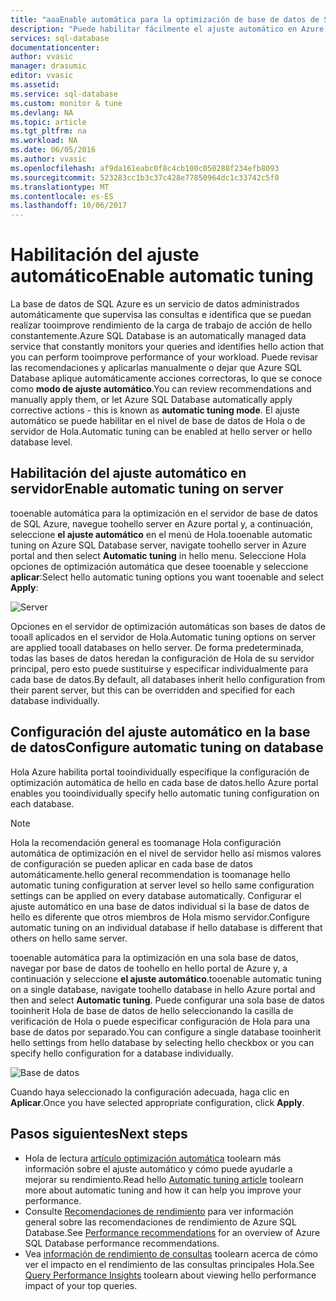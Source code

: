 ```yaml
---
title: "aaaEnable automática para la optimización de base de datos de SQL de Azure | Documentos de Microsoft"
description: "Puede habilitar fácilmente el ajuste automático en Azure SQL Database."
services: sql-database
documentationcenter: 
author: vvasic
manager: drasumic
editor: vvasic
ms.assetid: 
ms.service: sql-database
ms.custom: monitor & tune
ms.devlang: NA
ms.topic: article
ms.tgt_pltfrm: na
ms.workload: NA
ms.date: 06/05/2016
ms.author: vvasic
ms.openlocfilehash: af9da161eabc0f8c4cb100c050288f234efb8093
ms.sourcegitcommit: 523283cc1b3c37c428e77850964dc1c33742c5f0
ms.translationtype: MT
ms.contentlocale: es-ES
ms.lasthandoff: 10/06/2017
---
```

# <a name="enable-automatic-tuning"></a><span data-ttu-id="f1f6d-103">Habilitación del ajuste automático</span><span class="sxs-lookup"><span data-stu-id="f1f6d-103">Enable automatic tuning</span></span>

<span data-ttu-id="f1f6d-104">La base de datos de SQL Azure es un servicio de datos administrados automáticamente que supervisa las consultas e identifica que se puedan realizar tooimprove rendimiento de la carga de trabajo de acción de hello constantemente.</span><span class="sxs-lookup"><span data-stu-id="f1f6d-104">Azure SQL Database is an automatically managed data service that constantly monitors your queries and identifies hello action that you can perform tooimprove performance of your workload.</span></span> <span data-ttu-id="f1f6d-105">Puede revisar las recomendaciones y aplicarlas manualmente o dejar que Azure SQL Database aplique automáticamente acciones correctoras, lo que se conoce como **modo de ajuste automático**.</span><span class="sxs-lookup"><span data-stu-id="f1f6d-105">You can review recommendations and manually apply them, or let Azure SQL Database automatically apply corrective actions - this is known as **automatic tuning mode**.</span></span> <span data-ttu-id="f1f6d-106">El ajuste automático se puede habilitar en el nivel de base de datos de Hola o de servidor de Hola.</span><span class="sxs-lookup"><span data-stu-id="f1f6d-106">Automatic tuning can be enabled at hello server or hello database level.</span></span>

## <a name="enable-automatic-tuning-on-server"></a><span data-ttu-id="f1f6d-107">Habilitación del ajuste automático en servidor</span><span class="sxs-lookup"><span data-stu-id="f1f6d-107">Enable automatic tuning on server</span></span>

<span data-ttu-id="f1f6d-108">tooenable automática para la optimización en el servidor de base de datos de SQL Azure, navegue toohello server en Azure portal y, a continuación, seleccione **el ajuste automático** en el menú de Hola.</span><span class="sxs-lookup"><span data-stu-id="f1f6d-108">tooenable automatic tuning on Azure SQL Database server, navigate toohello server in Azure portal and then select **Automatic tuning** in hello menu.</span></span> <span data-ttu-id="f1f6d-109">Seleccione Hola opciones de optimización automática que desee tooenable y seleccione **aplicar**:</span><span class="sxs-lookup"><span data-stu-id="f1f6d-109">Select hello automatic tuning options you want tooenable and select **Apply**:</span></span>

![Server](./media/sql-database-automatic-tuning-enable/server.png)

<span data-ttu-id="f1f6d-111">Opciones en el servidor de optimización automáticas son bases de datos de tooall aplicados en el servidor de Hola.</span><span class="sxs-lookup"><span data-stu-id="f1f6d-111">Automatic tuning options on server are applied tooall databases on hello server.</span></span> <span data-ttu-id="f1f6d-112">De forma predeterminada, todas las bases de datos heredan la configuración de Hola de su servidor principal, pero esto puede sustituirse y especificar individualmente para cada base de datos.</span><span class="sxs-lookup"><span data-stu-id="f1f6d-112">By default, all databases inherit hello configuration from their parent server, but this can be overridden and specified for each database individually.</span></span>

## <a name="configure-automatic-tuning-on-database"></a><span data-ttu-id="f1f6d-113">Configuración del ajuste automático en la base de datos</span><span class="sxs-lookup"><span data-stu-id="f1f6d-113">Configure automatic tuning on database</span></span>

<span data-ttu-id="f1f6d-114">Hola Azure habilita portal tooindividually especifique la configuración de optimización automática de hello en cada base de datos.</span><span class="sxs-lookup"><span data-stu-id="f1f6d-114">hello Azure portal enables you tooindividually specify hello automatic tuning configuration on each database.</span></span>

> [!NOTE]
> <span data-ttu-id="f1f6d-115">Hola la recomendación general es toomanage Hola configuración automática de optimización en el nivel de servidor hello así mismos valores de configuración se pueden aplicar en cada base de datos automáticamente.</span><span class="sxs-lookup"><span data-stu-id="f1f6d-115">hello general recommendation is toomanage hello automatic tuning configuration at server level so hello same configuration settings can be applied on every database automatically.</span></span> <span data-ttu-id="f1f6d-116">Configurar el ajuste automático en una base de datos individual si la base de datos de hello es diferente que otros miembros de Hola mismo servidor.</span><span class="sxs-lookup"><span data-stu-id="f1f6d-116">Configure automatic tuning on an individual database if hello database is different that others on hello same server.</span></span>
>

<span data-ttu-id="f1f6d-117">tooenable automática para la optimización en una sola base de datos, navegar por base de datos de toohello en hello portal de Azure y, a continuación y seleccione **el ajuste automático**.</span><span class="sxs-lookup"><span data-stu-id="f1f6d-117">tooenable automatic tuning on a single database, navigate toohello database in hello Azure portal and then and select **Automatic tuning**.</span></span> <span data-ttu-id="f1f6d-118">Puede configurar una sola base de datos tooinherit Hola de base de datos de hello seleccionando la casilla de verificación de Hola o puede especificar configuración de Hola para una base de datos por separado.</span><span class="sxs-lookup"><span data-stu-id="f1f6d-118">You can configure a single database tooinherit hello settings from hello database by selecting hello checkbox or you can specify hello configuration for a database individually.</span></span>

![Base de datos](./media/sql-database-automatic-tuning-enable/database.png)

<span data-ttu-id="f1f6d-120">Cuando haya seleccionado la configuración adecuada, haga clic en **Aplicar**.</span><span class="sxs-lookup"><span data-stu-id="f1f6d-120">Once you have selected appropriate configuration, click **Apply**.</span></span>

## <a name="next-steps"></a><span data-ttu-id="f1f6d-121">Pasos siguientes</span><span class="sxs-lookup"><span data-stu-id="f1f6d-121">Next steps</span></span>
* <span data-ttu-id="f1f6d-122">Hola de lectura [artículo optimización automática](sql-database-automatic-tuning.md) toolearn más información sobre el ajuste automático y cómo puede ayudarle a mejorar su rendimiento.</span><span class="sxs-lookup"><span data-stu-id="f1f6d-122">Read hello [Automatic tuning article](sql-database-automatic-tuning.md) toolearn more about automatic tuning and how it can help you improve your performance.</span></span>
* <span data-ttu-id="f1f6d-123">Consulte [Recomendaciones de rendimiento](sql-database-advisor.md) para ver información general sobre las recomendaciones de rendimiento de Azure SQL Database.</span><span class="sxs-lookup"><span data-stu-id="f1f6d-123">See [Performance recommendations](sql-database-advisor.md) for an overview of Azure SQL Database performance recommendations.</span></span>
* <span data-ttu-id="f1f6d-124">Vea [información de rendimiento de consultas](sql-database-query-performance.md) toolearn acerca de cómo ver el impacto en el rendimiento de las consultas principales Hola.</span><span class="sxs-lookup"><span data-stu-id="f1f6d-124">See [Query Performance Insights](sql-database-query-performance.md) toolearn about viewing hello performance impact of your top queries.</span></span>
